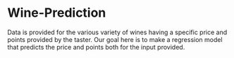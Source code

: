 # Wine-Prediction
Data is provided for the various variety of wines having a specific price and points provided by the taster. Our goal here is to make a regression model that predicts the price and points both for the input provided.
